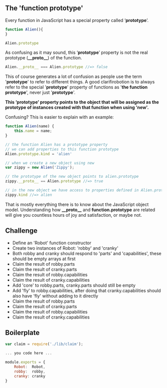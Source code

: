 The 'function prototype'
------------------------

Every function in JavaScript has a special property called ‘__prototype__’.

```js
function Alien(){
}

Alien.prototype
```

As confusing as it may sound, this ‘__prototype__’ property is not the real prototype (__\_\_proto\_\___) of the function. 

```js
Alien.__proto__ === Alien.prototype //=> false
```

This of course generates a lot of confusion as people use the term '__prototype__' to refer to different things. 
A good clarifirobotion is to always refer to the special '__prototype__' property of functions as '__the function prototype__', never just '__prototype__'.

**This ‘__prototype__’ property points to the object that will be assigned as the prototype of instances created with that function when using '__new__'.**

Confusing? This is easier to explain with an example:

```js
function Alien(name) {
	this.name = name;
}

// the function Alien has a prototype property
// we can add properties to this function prototype
Alien.prototype.kind = 'alien'

// when we create a new object using new
var zippy = new Alien('Zippy');

// the prototype of the new object points to alien.prototype
zippy.__proto__ == Alien.prototype //=> true

// in the new object we have access to properties defined in Alien.prototype
zippy.kind //=> alien
```

That is mostly everything there is to know about the JavaScript object model. Understanding how __\_\_proto\_\___ and __function.prototype__ are related will give you countless hours of joy and satisfaction, or maybe not.

Challenge
---------

- Define an 'Robot' function constructor
- Create two instances of Robot: 'robby' and 'cranky'
- Both robby and cranky should respond to 'parts' and 'capabilities', these should be empty arrays at first
- Claim the result of robby.parts
- Claim the result of cranky.parts
- Claim the result of robby.capabilities
- Claim the result of cranky.capabilities
- Add 'core' to robby.parts, cranky.parts should still be empty
- Add 'fly' to robby.capabilities, after doing that cranky.capabilities should also have 'fly' without adding to it directly
- Claim the result of robby.parts
- Claim the result of cranky.parts
- Claim the result of robby.capabilities
- Claim the result of cranky.capabilities

Boilerplate
-----------
```js
var claim = require('./lib/claim');

... you code here ...

module.exports = {
	Robot:  Robot,
	robby:  robby,
	cranky: cranky
}
```


